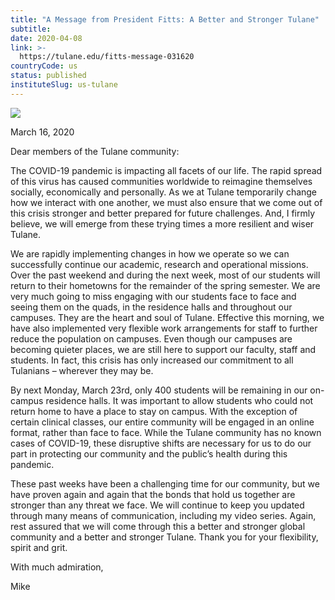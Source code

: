 ```yaml
---
title: "A Message from President Fitts: A Better and Stronger Tulane"
subtitle: 
date: 2020-04-08
link: >-
  https://tulane.edu/fitts-message-031620
countryCode: us
status: published
instituteSlug: us-tulane
---
```

![](https://tulane.edu/sites/all/themes/tulane/apple-touch-icon-120x120.png)

March 16, 2020



Dear members of the Tulane community:



The COVID-19 pandemic is impacting all facets of our life. The rapid spread of this virus has caused communities worldwide to reimagine themselves socially, economically and personally. As we at Tulane temporarily change how we interact with one another, we must also ensure that we come out of this crisis stronger and better prepared for future challenges. And, I firmly believe, we will emerge from these trying times a more resilient and wiser Tulane.



We are rapidly implementing changes in how we operate so we can successfully continue our academic, research and operational missions. Over the past weekend and during the next week, most of our students will return to their hometowns for the remainder of the spring semester. We are very much going to miss engaging with our students face to face and seeing them on the quads, in the residence halls and throughout our campuses. They are the heart and soul of Tulane. Effective this morning, we have also implemented very flexible work arrangements for staff to further reduce the population on campuses. Even though our campuses are becoming quieter places, we are still here to support our faculty, staff and students. In fact, this crisis has only increased our commitment to all Tulanians – wherever they may be.



By next Monday, March 23rd, only 400 students will be remaining in our on-campus residence halls. It was important to allow students who could not return home to have a place to stay on campus. With the exception of certain clinical classes, our entire community will be engaged in an online format, rather than face to face. While the Tulane community has no known cases of COVID-19, these disruptive shifts are necessary for us to do our part in protecting our community and the public’s health during this pandemic.



These past weeks have been a challenging time for our community, but we have proven again and again that the bonds that hold us together are stronger than any threat we face. We will continue to keep you updated through many means of communication, including my video series. Again, rest assured that we will come through this a better and stronger global community and a better and stronger Tulane. Thank you for your flexibility, spirit and grit.



With much admiration,

Mike